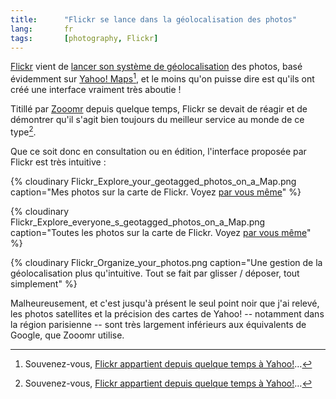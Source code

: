 ```yaml
---
title:      "Flickr se lance dans la géolocalisation des photos"
lang:       fr
tags:       [photography, Flickr]
---
```


[Flickr](https://www.flickr.com/) vient de [lancer son système de géolocalisation](http://blog.flickr.com/flickrblog/2006/08/great_shot_wher.html) des photos, basé évidemment sur [Yahoo! Maps](http://maps.yahoo.com/)[^1], et le moins qu'on puisse dire est qu'ils ont créé une interface vraiment très aboutie !


[^1]: Souvenez-vous, [Flickr appartient depuis quelque temps à Yahoo!](/2005/03/flickr-dans-l-escarcelle-de-yahoo.html)…

Titillé par [Zooomr](http://www.zooomr.com/) depuis quelque temps, Flickr se devait de réagir et de démontrer qu'il s'agit bien toujours du meilleur service au monde de ce type[^1].

Que ce soit donc en consultation ou en édition, l'interface proposée par Flickr est très intuitive :

{% cloudinary Flickr_Explore_your_geotagged_photos_on_a_Map.png caption="Mes photos sur la carte de Flickr. Voyez [par vous même](https://www.flickr.com/map/?&user_id=38608514@N00&order_by=interestingness&fLat=36.232538&fLon=14.326171&zl=14&min_upload_date=946713600&min_taken_date=1970-01-01%2000:00:00&map_type=hyb)" %}


{% cloudinary Flickr_Explore_everyone_s_geotagged_photos_on_a_Map.png caption="Toutes les photos sur la carte de Flickr. Voyez [par vous même](https://flickr.com/map/)" %}


{% cloudinary Flickr_Organize_your_photos.png caption="Une gestion de la géolocalisation plus qu'intuitive. Tout se fait par glisser / déposer, tout simplement" %}


Malheureusement, et c'est jusqu'à présent le seul point noir que j'ai relevé, les photos satellites et la précision des cartes de Yahoo! -- notamment dans la région parisienne -- sont très largement inférieurs aux équivalents de Google, que Zooomr utilise.



[^1]: Ce sont eux qui le [disent](https://www.flickr.com/about/) : "almost certainly the best online photo management and sharing application in the world"
